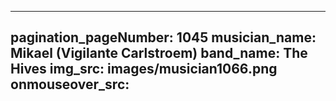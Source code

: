------
pagination_pageNumber: 1045
musician_name: Mikael (Vigilante Carlstroem)
band_name: The Hives
img_src: images/musician1066.png
onmouseover_src: 
------